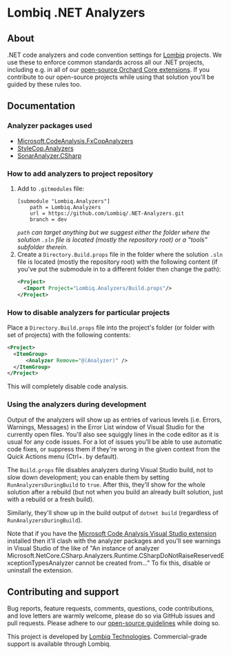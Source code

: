 # Lombiq .NET Analyzers



## About

.NET code analyzers and code convention settings for [Lombiq](https://lombiq.com) projects. We use these to enforce common standards across all our .NET projects, including e.g. in all of our [open-source Orchard Core extensions](https://github.com/Lombiq/Open-Source-Orchard-Core-Extensions). If you contribute to our open-source projects while using that solution you'll be guided by these rules too.


## Documentation

### Analyzer packages used

- [Microsoft.CodeAnalysis.FxCopAnalyzers](https://www.nuget.org/packages/Microsoft.CodeAnalysis.FxCopAnalyzers/)
- [StyleCop.Analyzers](https://www.nuget.org/packages/StyleCop.Analyzers/)
- [SonarAnalyzer.CSharp](https://www.nuget.org/packages/SonarAnalyzer.CSharp/)

### How to add analyzers to project repository

1. Add to `.gitmodules` file:
   ```
   [submodule "Lombiq.Analyzers"]
       path = Lombiq.Analyzers
       url = https://github.com/Lombiq/.NET-Analyzers.git
       branch = dev
   ```
   *`path` can target anything but we suggest either the folder where the solution `.sln` file is located (mostly the repository root) or a "tools" subfolder therein.*
1. Create a `Directory.Build.props` file in the folder where the solution `.sln` file is located (mostly the repository root) with the following content (if you've put the submodule in to a different folder then change the path):
   ```xml
   <Project>
     <Import Project="Lombiq.Analyzers/Build.props"/>
   </Project>
   ```


### How to disable analyzers for particular projects

Place a `Directory.Build.props` file into the project's folder (or folder with set of projects) with the following contents:

```xml
<Project>
  <ItemGroup> 
      <Analyzer Remove="@(Analyzer)" /> 
  </ItemGroup>
</Project>
```

This will completely disable code analysis.


### Using the analyzers during development

Output of the analyzers will show up as entries of various levels (i.e. Errors, Warnings, Messages) in the Error List window of Visual Studio for the currently open files. You'll also see squiggly lines in the code editor as it is usual for any code issues. For a lot of issues you'll be able to use automatic code fixes, or suppress them if they're wrong in the given context from the Quick Actions menu (Ctrl+. by default).

The `Build.props` file disables analyzers during Visual Studio build, not to slow down development; you can enable them by setting `RunAnalyzersDuringBuild` to `true`. After this, they'll show for the whole solution after a rebuild (but not when you build an already built solution, just with a rebuild or a fresh build).

Similarly, they'll show up in the build output of `dotnet build` (regardless of `RunAnalyzersDuringBuild`). 

Note that if you have the [Microsoft Code Analysis Visual Studio extension](https://docs.microsoft.com/en-us/visualstudio/code-quality/install-fxcop-analyzers#vsix) installed then it'll clash with the analyzer packages and you'll see warnings in Visual Studio of the like of "An instance of analyzer Microsoft.NetCore.CSharp.Analyzers.Runtime.CSharpDoNotRaiseReservedExceptionTypesAnalyzer cannot be created from..." To fix this, disable or uninstall the extension.


## Contributing and support

Bug reports, feature requests, comments, questions, code contributions, and love letters are warmly welcome, please do so via GitHub issues and pull requests. Please adhere to our [open-source guidelines](https://lombiq.com/open-source-guidelines) while doing so.

This project is developed by [Lombiq Technologies](https://lombiq.com/). Commercial-grade support is available through Lombiq.
